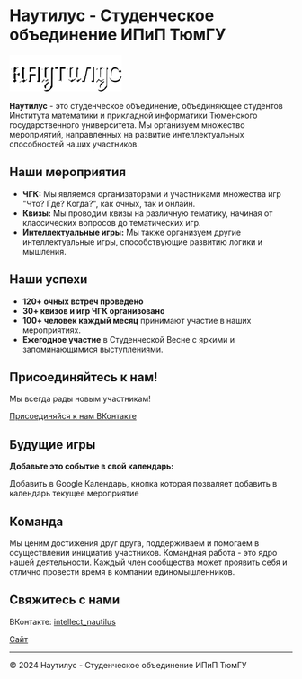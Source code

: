 # Наутилус - Студенческое объединение ИПиП ТюмГУ


<img src="./лого.png" alt="лого" width="200">

**Наутилус** - это студенческое объединение, объединяющее студентов Института математики и прикладной информатики Тюменского государственного университета. Мы организуем множество мероприятий, направленных на развитие интеллектуальных способностей наших участников.

## Наши мероприятия

- **ЧГК:** Мы являемся организаторами и участниками множества игр "Что? Где? Когда?",  как очных, так и онлайн.
- **Квизы:** Мы проводим  квизы на различную тематику, начиная от классических вопросов до тематических игр. 
- **Интеллектуальные игры:** Мы также организуем другие интеллектуальные игры, способствующие развитию логики и мышления.

## Наши успехи

- **120+ очных встреч проведено**  
- **30+ квизов и игр ЧГК организовано**
- **100+ человек каждый месяц**  принимают участие в наших мероприятиях.
- **Ежегодное участие** в Студенческой Весне с яркими и запоминающимися выступлениями.

## Присоединяйтесь к нам!

Мы всегда рады новым участникам! 

[Присоединяйся к нам ВКонтакте](https://vk.com/intellect_nautilus)

## Будущие игры

**Добавьте это событие в свой календарь:**

Добавить в Google Календарь, кнопка которая позваляет добавить в календарь текущее мероприятие


## Команда

Мы ценим достижения друг друга, поддерживаем и помогаем в осуществлении инициатив участников. Командная работа - это ядро нашей деятельности. Каждый член сообщества может проявить себя и отлично провести время в компании единомышленников.

## Свяжитесь с нами

ВКонтакте: [intellect_nautilus](https://vk.com/intellect_nautilus)

[Сайт](https://spikespieg-el.github.io/nautilus/)


---

© 2024 Наутилус - Студенческое объединение ИПиП ТюмГУ 
